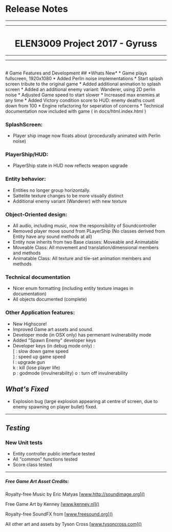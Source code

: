 # Release Notes
***
***
# <center>ELEN3009 Project 2017 - Gyruss </center>
***
***
<br>
# Game Features and Development
## *Whats New*
* Game plays fullscreen, 1920x1080
* Added Perlin noise implementations
* Start splash screen tribute to the original game
* Added additional animation to splash screen
* Added an additional enemy variant: Wanderer, using 2D perlin noise
* Adjusted Game speed to start slower
* Increased max enemies at any time
* Added Victory condition score to HUD: enemy deaths count down from 100
* Engine refactoring for seperation of concerns
* Technical documentation now included with game ( in docs/html.index.html )

### SplashScreen:
* Player ship image now floats about (procedurally animated with Perlin noise)

### PlayerShip/HUD:
* PlayerShip state in HUD now reflects weapon upgrade

### Entity behavior:
* Entities no longer group horizontally.
* Sattelite texture changes to be more visually distinct
* Additional enemy variant (Wanderer) with new texture

### Object-Oriented design:
* All audio, including music, now the responsibility of Soundcontroller
* Removed player move sound from PLayerShip (No classes derived from Entity have any sound methods at all)
* Entity now inherits from two Base classes: Moveable and Animatable
* Moveable Class: All movement and translation/dimensional members and methods
* Animatable Class: All texture and tile-set animation members and methods

### Technical documentation
* Nicer enum formatting (including entity texture images in documentation)
* All objects documented (complete)

### Other Application features:
* New Highscore!
* Improved Game art assets and sound.
* Developer mode (in OSX only) has permenant ivulnerability mode
* Added "Spawn Enemy" developer keys
* Developer keys (in debug mode only) : <br>		[ : slow down game speed <br>
		] : speed up game speed <br>
		l : upgrade gun <br>
		k : kill (lose player life) <br>
		p : godmode (invulnerability)
		o : turn off invulnerability

## *What's Fixed*
* Explosion bug (large explosion appearing at centre of screen, due to enemy spawning on player bullet) fixed.

---
## *Testing*
### New Unit tests
* Entity controller public interface tested
* All "common" functions tested
* Score class tested

---
##### *Free Game Art Asset Credits:*
Royalty-free Music by Eric Matyas [www.http://soundimage.org]()

Free Game Art by Kenney [www.kenney.nl]()

Royalty-free SoundFX from [www.freesound.org]()

All other art and assets by Tyson Cross [www.tysoncross.com]()
